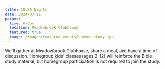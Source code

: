 ```yaml
---
title: 10:25 Nights
date: 2024-07-11
params:
  time: 6-8pm
  location: Meadowbrook Clubhouse
  featured: true
  image: /images/featured-events/summer-study.jpg
---
```


We'll gather at Meadowbrook Clubhouse, share a meal, and have a time of discussion. Homegroup kids' classes (ages 2-12) will reinforce the Bible study material, but homegroup participation is not required to join the study.

<!--more-->
